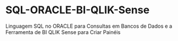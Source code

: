 # SQL-ORACLE-BI-QLIK-Sense
Linguagem SQL no ORACLE para Consultas em Bancos de Dados e a Ferramenta de BI QLIK Sense para Criar Painéis

